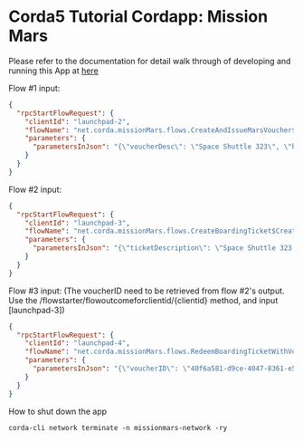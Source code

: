 # Corda5 Tutorial Cordapp: Mission Mars

Please refer to the documentation for detail walk through of developing and running this App at [here](https://docs.r3.com/en/platform/corda/5.0-dev-preview-1/tutorials/building-cordapp/c5-basic-cordapp-intro.html)

Flow #1 input:
```json
{
  "rpcStartFlowRequest": {
    "clientId": "launchpad-2", 
    "flowName": "net.corda.missionMars.flows.CreateAndIssueMarsVoucher$CreateAndIssueMarsVoucherInitiator", 
    "parameters": { 
      "parametersInJson": "{\"voucherDesc\": \"Space Shuttle 323\", \"holder\": \"C=US, L=New York, O=Peter, OU=INC\"}" 
    } 
  } 
}
```

Flow #2 input:
```json
{
  "rpcStartFlowRequest": {
    "clientId": "launchpad-3", 
    "flowName": "net.corda.missionMars.flows.CreateBoardingTicket$CreateBoardingTicketInitiator", 
    "parameters": { 
      "parametersInJson": "{\"ticketDescription\": \"Space Shuttle 323 - Seat 16B\", \"daysUntilLaunch\": \"10\"}" 
    } 
  } 
}
```
Flow #3 input: (The voucherID need to be retrieved from flow #2's output. Use the /flowstarter/flowoutcomeforclientid/{clientid} method, and input [launchpad-3])
```json
{
  "rpcStartFlowRequest": {
    "clientId": "launchpad-4", 
    "flowName": "net.corda.missionMars.flows.RedeemBoardingTicketWithVoucher$RedeemBoardingTicketWithVoucherInitiator", 
    "parameters": { 
      "parametersInJson": "{\"voucherID\": \"40f6a581-d9ce-4047-8361-e5b0eace3dbf\", \"holder\": \"C=US, L=New York, O=Peter, OU=INC\"}" 
    } 
  } 
}
```

How to shut down the app
```
corda-cli network terminate -n missionmars-network -ry
```
